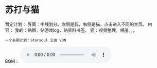 # 苏打与猫
暂定计划：
   界面：中线划分。左侧是我，右侧是猫，点击进入不同的主页。
   内容：
    我的：贴图，贴游戏log，贴资料书签。
    猫：视频整理，相册。。。
    
    一个长期计划：Starsoul 云虫 VON
BGM：
<audio src="song.ogg" controls="controls">
Your browser does not support the audio tag.
</audio>
